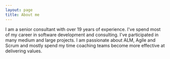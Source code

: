 ```yaml
---
layout: page
title: About me 
---
```


I am a senior consultant with over 19 years of experience. I've spend most of my career in software development and consulting. I've participated in many medium and large projects. I am passionate about ALM, Agile and Scrum and mostly spend my time coaching teams become more effective at delivering values.
